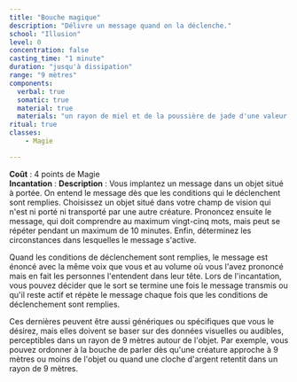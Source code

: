 ```yaml
---
title: "Bouche magique"
description: "Délivre un message quand on la déclenche."
school: "Illusion"
level: 0
concentration: false
casting_time: "1 minute"
duration: "jusqu'à dissipation"
range: "9 mètres"
components:
  verbal: true
  somatic: true
  material: true
  materials: "un rayon de miel et de la poussière de jade d'une valeur de 10  po, que le sort consume"
ritual: true
classes:
    - Magie

---
```

**Coût** : 4 points de Magie  
**Incantation** : 
**Description** : Vous implantez un message dans un objet situé à portée. On entend le message dès que les conditions qui le déclenchent sont remplies. Choisissez un objet situé dans votre champ de vision qui n'est ni porté ni transporté par une autre créature. Prononcez ensuite le message, qui doit comprendre au maximum vingt-cinq mots, mais peut se répéter pendant un maximum de 10 minutes. Enfin, déterminez les circonstances dans lesquelles le message s'active.

Quand les conditions de déclenchement sont remplies, le message est énoncé avec la même voix que vous et au volume où vous l'avez prononcé mais en fait les personnes l'entendent dans leur tête. Lors de l'incantation, vous pouvez décider que le sort se termine une fois le message transmis ou qu'il reste actif et répète le message chaque fois que les conditions de déclenchement sont remplies.

Ces dernières peuvent être aussi génériques ou spécifiques que vous le désirez, mais elles doivent se baser sur des données visuelles ou audibles, perceptibles dans un rayon de 9 mètres autour de l'objet. Par exemple, vous pouvez ordonner à la bouche de parler dès qu'une créature approche à 9 mètres ou moins de l'objet ou quand une cloche d'argent retentit dans un rayon de 9 mètres.  
